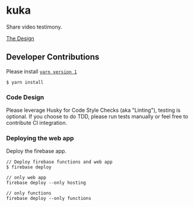 # kuka
Share video testimony.

[The Design](https://davidrideout703347.invisionapp.com/console/Kuka-ckdruurhw017s012ln8aupdrs/ckdruus5s01ig014s9qfhhful/play)

## Developer Contributions
Please install [`yarn version 1`](https://classic.yarnpkg.com/en/docs/install)

```
$ yarn install
```

### Code Design
Please leverage Husky for Code Style Checks (aka "Linting"), 
testing is optional. If you choose to do TDD, please run 
tests manually or feel free to contribute CI integration. 


### Deploying the web app
Deploy the firebase app.

```
// Deploy firebase functions and web app
$ firebase deploy

// only web app
firebase deploy --only hosting

// only functions
firebase deploy --only functions

```

